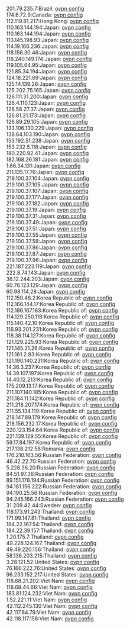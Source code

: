 201.79.235.7:Brazil: [ovpn config](vpn/201_79_235_7.ovpn)  
174.6.72.9:Canada: [ovpn config](vpn/174_6_72_9.ovpn)  
112.119.81.217:Hong Kong: [ovpn config](vpn/112_119_81_217.ovpn)  
110.163.144.194:Japan: [ovpn config](vpn/110_163_144_194.ovpn)  
110.163.144.194:Japan: [ovpn config](vpn/110_163_144_194.ovpn)  
113.145.198.93:Japan: [ovpn config](vpn/113_145_198_93.ovpn)  
114.19.166.236:Japan: [ovpn config](vpn/114_19_166_236.ovpn)  
118.156.30.46:Japan: [ovpn config](vpn/118_156_30_46.ovpn)  
118.240.149.174:Japan: [ovpn config](vpn/118_240_149_174.ovpn)  
119.105.64.95:Japan: [ovpn config](vpn/119_105_64_95.ovpn)  
121.85.34.194:Japan: [ovpn config](vpn/121_85_34_194.ovpn)  
124.18.221.69:Japan: [ovpn config](vpn/124_18_221_69.ovpn)  
125.14.139.26:Japan: [ovpn config](vpn/125_14_139_26.ovpn)  
125.202.75.165:Japan: [ovpn config](vpn/125_202_75_165.ovpn)  
126.111.31.200:Japan: [ovpn config](vpn/126_111_31_200.ovpn)  
126.4.110.123:Japan: [ovpn config](vpn/126_4_110_123.ovpn)  
126.58.27.37:Japan: [ovpn config](vpn/126_58_27_37.ovpn)  
126.81.21.173:Japan: [ovpn config](vpn/126_81_21_173.ovpn)  
126.89.29.105:Japan: [ovpn config](vpn/126_89_29_105.ovpn)  
133.106.130.229:Japan: [ovpn config](vpn/133_106_130_229.ovpn)  
138.64.103.190:Japan: [ovpn config](vpn/138_64_103_190.ovpn)  
153.192.51.238:Japan: [ovpn config](vpn/153_192_51_238.ovpn)  
153.232.5.118:Japan: [ovpn config](vpn/153_232_5_118.ovpn)  
180.220.92.41:Japan: [ovpn config](vpn/180_220_92_41.ovpn)  
182.168.26.181:Japan: [ovpn config](vpn/182_168_26_181.ovpn)  
1.66.34.131:Japan: [ovpn config](vpn/1_66_34_131.ovpn)  
211.135.17.76:Japan: [ovpn config](vpn/211_135_17_76.ovpn)  
219.100.37.104:Japan: [ovpn config](vpn/219_100_37_104.ovpn)  
219.100.37.105:Japan: [ovpn config](vpn/219_100_37_105.ovpn)  
219.100.37.107:Japan: [ovpn config](vpn/219_100_37_107.ovpn)  
219.100.37.177:Japan: [ovpn config](vpn/219_100_37_177.ovpn)  
219.100.37.182:Japan: [ovpn config](vpn/219_100_37_182.ovpn)  
219.100.37.19:Japan: [ovpn config](vpn/219_100_37_19.ovpn)  
219.100.37.31:Japan: [ovpn config](vpn/219_100_37_31.ovpn)  
219.100.37.49:Japan: [ovpn config](vpn/219_100_37_49.ovpn)  
219.100.37.51:Japan: [ovpn config](vpn/219_100_37_51.ovpn)  
219.100.37.55:Japan: [ovpn config](vpn/219_100_37_55.ovpn)  
219.100.37.58:Japan: [ovpn config](vpn/219_100_37_58.ovpn)  
219.100.37.86:Japan: [ovpn config](vpn/219_100_37_86.ovpn)  
219.100.37.87:Japan: [ovpn config](vpn/219_100_37_87.ovpn)  
219.100.37.96:Japan: [ovpn config](vpn/219_100_37_96.ovpn)  
221.187.223.119:Japan: [ovpn config](vpn/221_187_223_119.ovpn)  
222.8.74.143:Japan: [ovpn config](vpn/222_8_74_143.ovpn)  
36.12.244.203:Japan: [ovpn config](vpn/36_12_244_203.ovpn)  
60.76.123.129:Japan: [ovpn config](vpn/60_76_123_129.ovpn)  
60.98.114.28:Japan: [ovpn config](vpn/60_98_114_28.ovpn)  
112.150.48.2:Korea Republic of: [ovpn config](vpn/112_150_48_2.ovpn)  
112.166.144.17:Korea Republic of: [ovpn config](vpn/112_166_144_17.ovpn)  
112.186.167.183:Korea Republic of: [ovpn config](vpn/112_186_167_183.ovpn)  
114.129.250.118:Korea Republic of: [ovpn config](vpn/114_129_250_118.ovpn)  
115.140.42.10:Korea Republic of: [ovpn config](vpn/115_140_42_10.ovpn)  
116.93.201.231:Korea Republic of: [ovpn config](vpn/116_93_201_231.ovpn)  
118.38.114.127:Korea Republic of: [ovpn config](vpn/118_38_114_127.ovpn)  
121.129.225.93:Korea Republic of: [ovpn config](vpn/121_129_225_93.ovpn)  
121.145.21.26:Korea Republic of: [ovpn config](vpn/121_145_21_26.ovpn)  
121.161.2.83:Korea Republic of: [ovpn config](vpn/121_161_2_83.ovpn)  
121.190.140.231:Korea Republic of: [ovpn config](vpn/121_190_140_231.ovpn)  
14.36.3.237:Korea Republic of: [ovpn config](vpn/14_36_3_237.ovpn)  
14.39.107.197:Korea Republic of: [ovpn config](vpn/14_39_107_197.ovpn)  
14.40.12.213:Korea Republic of: [ovpn config](vpn/14_40_12_213.ovpn)  
175.209.13.17:Korea Republic of: [ovpn config](vpn/175_209_13_17.ovpn)  
211.107.140.185:Korea Republic of: [ovpn config](vpn/211_107_140_185.ovpn)  
211.184.11.142:Korea Republic of: [ovpn config](vpn/211_184_11_142.ovpn)  
211.218.207.174:Korea Republic of: [ovpn config](vpn/211_218_207_174.ovpn)  
211.55.134.119:Korea Republic of: [ovpn config](vpn/211_55_134_119.ovpn)  
218.147.89.179:Korea Republic of: [ovpn config](vpn/218_147_89_179.ovpn)  
218.156.232.17:Korea Republic of: [ovpn config](vpn/218_156_232_17.ovpn)  
220.123.154.64:Korea Republic of: [ovpn config](vpn/220_123_154_64.ovpn)  
221.139.129.55:Korea Republic of: [ovpn config](vpn/221_139_129_55.ovpn)  
59.17.84.197:Korea Republic of: [ovpn config](vpn/59_17_84_197.ovpn)  
217.138.212.58:Romania: [ovpn config](vpn/217_138_212_58.ovpn)  
176.210.163.56:Russian Federation: [ovpn config](vpn/176_210_163_56.ovpn)  
46.42.22.70:Russian Federation: [ovpn config](vpn/46_42_22_70.ovpn)  
5.228.36.20:Russian Federation: [ovpn config](vpn/5_228_36_20.ovpn)  
84.51.97.36:Russian Federation: [ovpn config](vpn/84_51_97_36.ovpn)  
89.151.178.194:Russian Federation: [ovpn config](vpn/89_151_178_194.ovpn)  
94.181.156.222:Russian Federation: [ovpn config](vpn/94_181_156_222.ovpn)  
94.190.25.56:Russian Federation: [ovpn config](vpn/94_190_25_56.ovpn)  
94.245.166.243:Russian Federation: [ovpn config](vpn/94_245_166_243.ovpn)  
31.209.42.44:Sweden: [ovpn config](vpn/31_209_42_44.ovpn)  
118.173.91.243:Thailand: [ovpn config](vpn/118_173_91_243.ovpn)  
171.99.147.81:Thailand: [ovpn config](vpn/171_99_147_81.ovpn)  
184.22.167.54:Thailand: [ovpn config](vpn/184_22_167_54.ovpn)  
184.22.39.157:Thailand: [ovpn config](vpn/184_22_39_157.ovpn)  
1.20.175.7:Thailand: [ovpn config](vpn/1_20_175_7.ovpn)  
49.228.124.167:Thailand: [ovpn config](vpn/49_228_124_167.ovpn)  
49.49.220.156:Thailand: [ovpn config](vpn/49_49_220_156.ovpn)  
58.136.203.215:Thailand: [ovpn config](vpn/58_136_203_215.ovpn)  
3.28.121.52:United States: [ovpn config](vpn/3_28_121_52.ovpn)  
76.166.222.76:United States: [ovpn config](vpn/76_166_222_76.ovpn)  
96.233.152.217:United States: [ovpn config](vpn/96_233_152_217.ovpn)  
118.68.21.202:Viet Nam: [ovpn config](vpn/118_68_21_202.ovpn)  
118.68.44.66:Viet Nam: [ovpn config](vpn/118_68_44_66.ovpn)  
183.81.124.232:Viet Nam: [ovpn config](vpn/183_81_124_232.ovpn)  
1.52.221.11:Viet Nam: [ovpn config](vpn/1_52_221_11.ovpn)  
42.112.245.130:Viet Nam: [ovpn config](vpn/42_112_245_130.ovpn)  
42.117.84.79:Viet Nam: [ovpn config](vpn/42_117_84_79.ovpn)  
42.118.117.158:Viet Nam: [ovpn config](vpn/42_118_117_158.ovpn)  
